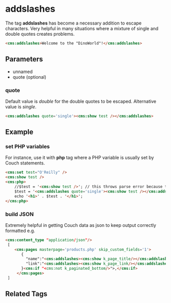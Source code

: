 # addslashes

The tag **addslashes** has become a necessary addition to escape characters. Very helpful in many situations where a mixture of single and double quotes creates problems.

```html
<cms:addslashes>Welcome to the "DinoWorld"!</cms:addslashes>
```

## Parameters

* unnamed
* quote (optional)

### quote

Default value is *double* for the double quotes to be escaped. Alternative value is *single*.

```html
<cms:addslashes quote='single'><cms:show test /></cms:addslashes>
```

## Example

### set PHP variables

For instance, use it with **php** tag where a PHP variable is usually set by Couch statements.

```html
<cms:set test="O'Reilly" />
<cms:show test />
<cms:php>
    //$test = '<cms:show test />'; // this throws parse error because the value being set contains a single-quote (which is also used to surround the statement)
    $test = '<cms:addslashes quote='single'><cms:show test /></cms:addslashes>'; //default is 'double'
    echo '<h1>' . $test . '</h1>';
</cms:php>
```

### build JSON

Extremely helpful in getting Couch data as json to keep output correctly formatted e.g.

```html
<cms:content_type "application/json"/>
 [
    <cms:pages masterpage='products.php' skip_custom_fields='1'>
       {
         "name":"<cms:addslashes><cms:show k_page_title/></cms:addslashes>",
         "link":"<cms:addslashes><cms:show k_page_link/></cms:addslashes>"
       }<cms:if "<cms:not k_paginated_bottom/>">,</cms:if>
     </cms:pages>
 ]
```

## Related Tags


